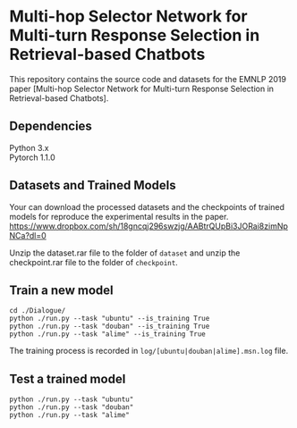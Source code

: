 # Multi-hop Selector Network for Multi-turn Response Selection in Retrieval-based Chatbots
This repository contains the source code and datasets for the EMNLP 2019 paper [Multi-hop Selector Network for Multi-turn Response Selection in Retrieval-based Chatbots]. <br>


## Dependencies
Python 3.x <br>
Pytorch 1.1.0

## Datasets and Trained Models
Your can download the processed datasets and the checkpoints of trained models for reproduce the experimental results in the paper. <br>
https://www.dropbox.com/sh/18gncqj296swzjg/AABtrQUpBi3JORai8zimNpNCa?dl=0

Unzip the dataset.rar file to the folder of ```dataset``` and unzip the checkpoint.rar file to the folder of ```checkpoint```.


## Train a new model
```
cd ./Dialogue/
python ./run.py --task "ubuntu" --is_training True
python ./run.py --task "douban" --is_training True
python ./run.py --task "alime" --is_training True
```
The training process is recorded in ```log/[ubuntu|douban|alime].msn.log``` file.

## Test a trained model
```
python ./run.py --task "ubuntu"
python ./run.py --task "douban"
python ./run.py --task "alime"
```

